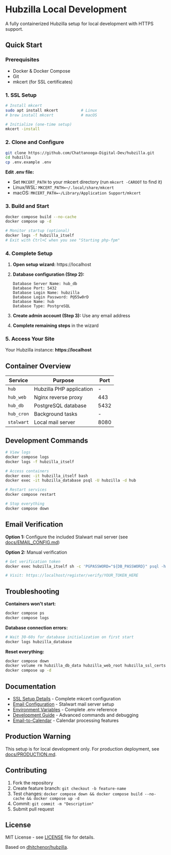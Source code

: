 # Hubzilla Local Development

A fully containerized Hubzilla setup for local development with HTTPS support.

## Quick Start

### Prerequisites
- Docker & Docker Compose
- Git
- mkcert (for SSL certificates)

### 1. SSL Setup
```bash
# Install mkcert
sudo apt install mkcert          # Linux
# brew install mkcert            # macOS

# Initialize (one-time setup)
mkcert -install
```

### 2. Clone and Configure
```bash
git clone https://github.com/Chattanooga-Digital-Dev/hubzilla.git
cd hubzilla
cp .env.example .env
```

**Edit .env file:**
- Set `MKCERT_PATH` to your mkcert directory (run `mkcert -CAROOT` to find it)
- Linux/WSL: `MKCERT_PATH=~/.local/share/mkcert`
- macOS: `MKCERT_PATH=~/Library/Application Support/mkcert`

### 3. Build and Start
```bash
docker compose build --no-cache
docker compose up -d

# Monitor startup (optional)
docker logs -f hubzilla_itself
# Exit with Ctrl+C when you see "Starting php-fpm"
```

### 4. Complete Setup
1. **Open setup wizard:** https://localhost

2. **Database configuration (Step 2):**
   ```
   Database Server Name: hub_db
   Database Port: 5432
   Database Login Name: hubzilla
   Database Login Password: P@55w0rD
   Database Name: hub
   Database Type: PostgreSQL
   ```

3. **Create admin account (Step 3):** Use any email address

4. **Complete remaining steps** in the wizard

### 5. Access Your Site
Your Hubzilla instance: **https://localhost**

## Container Overview

| Service | Purpose | Port |
|---------|---------|------|
| `hub` | Hubzilla PHP application | - |
| `hub_web` | Nginx reverse proxy | 443 |
| `hub_db` | PostgreSQL database | 5432 |
| `hub_cron` | Background tasks | - |
| `stalwart` | Local mail server | 8080 |

## Development Commands

```bash
# View logs
docker compose logs
docker logs -f hubzilla_itself

# Access containers
docker exec -it hubzilla_itself bash
docker exec -it hubzilla_database psql -U hubzilla -d hub

# Restart services
docker compose restart

# Stop everything
docker compose down
```

## Email Verification

**Option 1:** Configure the included Stalwart mail server (see [docs/EMAIL_CONFIG.md](docs/EMAIL_CONFIG.md))

**Option 2:** Manual verification
```bash
# Get verification token
docker exec hubzilla_itself sh -c 'PGPASSWORD="${DB_PASSWORD}" psql -h "${DB_HOST}" -p "${DB_PORT}" -U "${DB_USER}" -d "${DB_NAME}" -c "SELECT reg_hash FROM register WHERE reg_email='\''your-email@example.com'\'';"'

# Visit: https://localhost/register/verify/YOUR_TOKEN_HERE
```

## Troubleshooting

**Containers won't start:**
```bash
docker compose ps
docker compose logs
```

**Database connection errors:**
```bash
# Wait 30-60s for database initialization on first start
docker logs hubzilla_database
```

**Reset everything:**
```bash
docker compose down
docker volume rm hubzilla_db_data hubzilla_web_root hubzilla_ssl_certs hubzilla_nginx_config
docker compose up -d
```

## Documentation

- [SSL Setup Details](docs/SSL_SETUP.md) - Complete mkcert configuration
- [Email Configuration](docs/EMAIL_CONFIG.md) - Stalwart mail server setup
- [Environment Variables](docs/ENVIRONMENT.md) - Complete .env reference
- [Development Guide](docs/DEVELOPMENT.md) - Advanced commands and debugging
- [Email-to-Calendar](docs/EMAIL_CALENDAR.md) - Calendar processing features

## Production Warning

This setup is for local development only. For production deployment, see [docs/PRODUCTION.md](docs/PRODUCTION.md).

## Contributing

1. Fork the repository
2. Create feature branch: `git checkout -b feature-name`
3. Test changes: `docker compose down && docker compose build --no-cache && docker compose up -d`
4. Commit: `git commit -m "Description"`
5. Submit pull request

## License

MIT License - see [LICENSE](LICENSE) file for details.

Based on [dhitchenor/hubzilla](https://github.com/dhitchenor/hubzilla).
